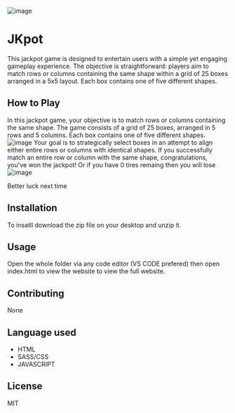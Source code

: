 ![image](https://github.com/samaya007/kafle-samaya-oop/assets/121986334/f142e9a0-f183-4637-880f-2dec292e84a4)


# JKpot
This jackpot game is designed to entertain users with a simple yet engaging gameplay experience. The objective is straightforward: players aim to match rows or columns containing the same shape within a grid of 25 boxes arranged in a 5x5 layout. Each box contains one of five different shapes.


## How to Play
In this jackpot game, your objective is to match rows or columns containing the same shape. The game consists of a grid of 25 boxes, arranged in 5 rows and 5 columns. Each box contains one of five different shapes. 
![image](https://github.com/samaya007/kafle-samaya-oop-js/assets/121986334/f74f5087-a724-43b9-af6d-46dfe46e35d7)
Your goal is to strategically select boxes in an attempt to align either entire rows or columns with identical shapes. If you successfully match an entire row or column with the same shape, congratulations, you've won the jackpot! Or if you have 0 tires remaing then you will lose
![image](https://github.com/samaya007/kafle-samaya-oop/assets/121986334/06463681-7336-45c0-b514-d7228787c959) 

Better luck next time




## Installation

To insatll download the zip file on your desktop and unzip it.


## Usage

Open the whole folder via any code editor (VS CODE prefered) then open index.html to view the website to view the full website. 

## Contributing

None

## Language used
* HTML
* SASS/CSS
* JAVASCRIPT

## License
MIT

